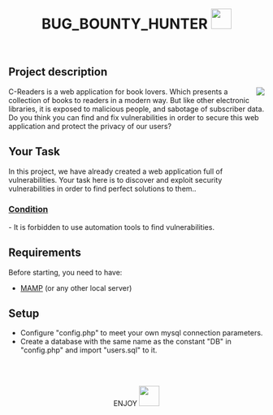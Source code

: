 <h1 align="center">
  BUG_BOUNTY_HUNTER 
 <img src="https://d1tja75zfw84oj.cloudfront.net/tenants/favicons/2315/000/002/315/original/tmp_2F56594_2Fpicto_cadenas_accueil.png?1536801907" width="40px">
</h1>

<br>

## Project description 

 <img src="https://digital-infosystem.com/wp-content/uploads/2021/03/securite-informatique-cybersecurite-digital-info-system.png" align="right">
C-Readers is a web application for book lovers. Which presents a collection of books to readers in a modern way.
But like other electronic libraries, it is exposed to malicious people, and sabotage of subscriber data. Do you think you can find and fix vulnerabilities in order to secure this web application and protect the privacy of our users? 

## Your Task

In this project, we have already created a web application full of vulnerabilities. Your task here is to discover and exploit security vulnerabilities in order to find perfect solutions to them.. <br>
 <h3><u> Condition </u> </h3>
- It is forbidden to use automation tools to find vulnerabilities.


## Requirements

Before starting, you need to have: <br>
- [MAMP](https://www.mamp.info/fr/downloads/) (or any other local server)

## Setup

- Configure "config.php" to meet your own mysql connection parameters.
- Create a database with the same name as the constant "DB" in "config.php" and import "users.sql" to it.

<br> <br>


<p align="center">
ENJOY 
   <img src="https://pngimage.net/wp-content/uploads/2018/06/hacker-mask-png-1.png" width="40px" margin = "30px">

</p>
